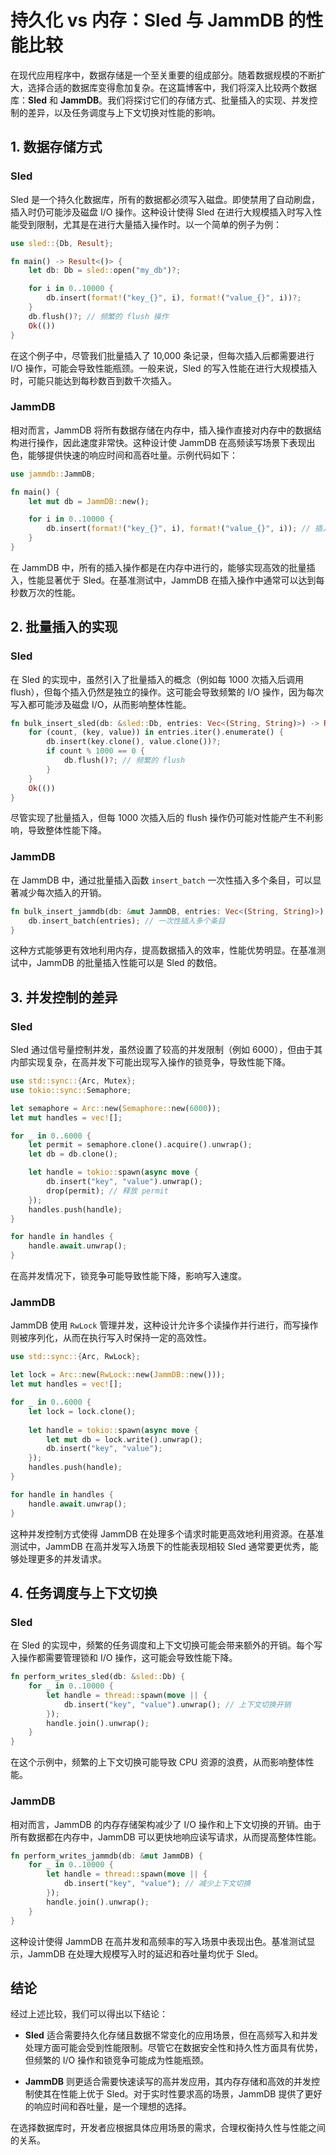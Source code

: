 # 持久化 vs 内存：Sled 与 JammDB 的性能比较

在现代应用程序中，数据存储是一个至关重要的组成部分。随着数据规模的不断扩大，选择合适的数据库变得愈加复杂。在这篇博客中，我们将深入比较两个数据库：**Sled** 和 **JammDB**。我们将探讨它们的存储方式、批量插入的实现、并发控制的差异，以及任务调度与上下文切换对性能的影响。

## 1. 数据存储方式

### Sled

Sled 是一个持久化数据库，所有的数据都必须写入磁盘。即使禁用了自动刷盘，插入时仍可能涉及磁盘 I/O 操作。这种设计使得 Sled 在进行大规模插入时写入性能受到限制，尤其是在进行大量插入操作时。以一个简单的例子为例：

```rust
use sled::{Db, Result};

fn main() -> Result<()> {
    let db: Db = sled::open("my_db")?;

    for i in 0..10000 {
        db.insert(format!("key_{}", i), format!("value_{}", i))?;
    }
    db.flush()?; // 频繁的 flush 操作
    Ok(())
}
```

在这个例子中，尽管我们批量插入了 10,000 条记录，但每次插入后都需要进行 I/O 操作，可能会导致性能瓶颈。一般来说，Sled 的写入性能在进行大规模插入时，可能只能达到每秒数百到数千次插入。

### JammDB

相对而言，JammDB 将所有数据存储在内存中，插入操作直接对内存中的数据结构进行操作，因此速度非常快。这种设计使 JammDB 在高频读写场景下表现出色，能够提供快速的响应时间和高吞吐量。示例代码如下：

```rust
use jammdb::JammDB;

fn main() {
    let mut db = JammDB::new();

    for i in 0..10000 {
        db.insert(format!("key_{}", i), format!("value_{}", i)); // 插入操作在内存中直接完成
    }
}
```

在 JammDB 中，所有的插入操作都是在内存中进行的，能够实现高效的批量插入，性能显著优于 Sled。在基准测试中，JammDB 在插入操作中通常可以达到每秒数万次的性能。

## 2. 批量插入的实现

### Sled

在 Sled 的实现中，虽然引入了批量插入的概念（例如每 1000 次插入后调用 flush），但每个插入仍然是独立的操作。这可能会导致频繁的 I/O 操作，因为每次写入都可能涉及磁盘 I/O，从而影响整体性能。

```rust
fn bulk_insert_sled(db: &sled::Db, entries: Vec<(String, String)>) -> Result<()> {
    for (count, (key, value)) in entries.iter().enumerate() {
        db.insert(key.clone(), value.clone())?;
        if count % 1000 == 0 {
            db.flush()?; // 频繁的 flush
        }
    }
    Ok(())
}
```

尽管实现了批量插入，但每 1000 次插入后的 flush 操作仍可能对性能产生不利影响，导致整体性能下降。

### JammDB

在 JammDB 中，通过批量插入函数 `insert_batch` 一次性插入多个条目，可以显著减少每次插入的开销。

```rust
fn bulk_insert_jammdb(db: &mut JammDB, entries: Vec<(String, String)>) {
    db.insert_batch(entries); // 一次性插入多个条目
}
```

这种方式能够更有效地利用内存，提高数据插入的效率，性能优势明显。在基准测试中，JammDB 的批量插入性能可以是 Sled 的数倍。

## 3. 并发控制的差异

### Sled

Sled 通过信号量控制并发，虽然设置了较高的并发限制（例如 6000），但由于其内部实现复杂，在高并发下可能出现写入操作的锁竞争，导致性能下降。

```rust
use std::sync::{Arc, Mutex};
use tokio::sync::Semaphore;

let semaphore = Arc::new(Semaphore::new(6000));
let mut handles = vec![];

for _ in 0..6000 {
    let permit = semaphore.clone().acquire().unwrap();
    let db = db.clone();

    let handle = tokio::spawn(async move {
        db.insert("key", "value").unwrap();
        drop(permit); // 释放 permit
    });
    handles.push(handle);
}

for handle in handles {
    handle.await.unwrap();
}
```

在高并发情况下，锁竞争可能导致性能下降，影响写入速度。

### JammDB

JammDB 使用 `RwLock` 管理并发，这种设计允许多个读操作并行进行，而写操作则被序列化，从而在执行写入时保持一定的高效性。

```rust
use std::sync::{Arc, RwLock};

let lock = Arc::new(RwLock::new(JammDB::new()));
let mut handles = vec![];

for _ in 0..6000 {
    let lock = lock.clone();
    
    let handle = tokio::spawn(async move {
        let mut db = lock.write().unwrap();
        db.insert("key", "value");
    });
    handles.push(handle);
}

for handle in handles {
    handle.await.unwrap();
}
```

这种并发控制方式使得 JammDB 在处理多个请求时能更高效地利用资源。在基准测试中，JammDB 在高并发写入场景下的性能表现相较 Sled 通常要更优秀，能够处理更多的并发请求。

## 4. 任务调度与上下文切换

### Sled

在 Sled 的实现中，频繁的任务调度和上下文切换可能会带来额外的开销。每个写入操作都需要管理锁和 I/O 操作，这可能会导致性能下降。

```rust
fn perform_writes_sled(db: &sled::Db) {
    for _ in 0..10000 {
        let handle = thread::spawn(move || {
            db.insert("key", "value").unwrap(); // 上下文切换开销
        });
        handle.join().unwrap();
    }
}
```

在这个示例中，频繁的上下文切换可能导致 CPU 资源的浪费，从而影响整体性能。

### JammDB

相对而言，JammDB 的内存存储架构减少了 I/O 操作和上下文切换的开销。由于所有数据都在内存中，JammDB 可以更快地响应读写请求，从而提高整体性能。

```rust
fn perform_writes_jammdb(db: &mut JammDB) {
    for _ in 0..10000 {
        let handle = thread::spawn(move || {
            db.insert("key", "value"); // 减少上下文切换
        });
        handle.join().unwrap();
    }
}
```

这种设计使得 JammDB 在高并发和高频率的写入场景中表现出色。基准测试显示，JammDB 在处理大规模写入时的延迟和吞吐量均优于 Sled。

## 结论

经过上述比较，我们可以得出以下结论：

- **Sled** 适合需要持久化存储且数据不常变化的应用场景，但在高频写入和并发处理方面可能会受到性能限制。尽管它在数据安全性和持久性方面具有优势，但频繁的 I/O 操作和锁竞争可能成为性能瓶颈。
  
- **JammDB** 则更适合需要快速读写的高并发应用，其内存存储和高效的并发控制使其在性能上优于 Sled。对于实时性要求高的场景，JammDB 提供了更好的响应时间和吞吐量，是一个理想的选择。

在选择数据库时，开发者应根据具体应用场景的需求，合理权衡持久性与性能之间的关系。